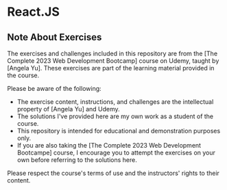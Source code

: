 # React.JS

## Note About Exercises

The exercises and challenges included in this repository are from the [The Complete 2023 Web Development Bootcamp] course on Udemy, taught by [Angela Yu]. These exercises are part of the learning material provided in the course.

Please be aware of the following:

- The exercise content, instructions, and challenges are the intellectual property of [Angela Yu] and Udemy.
- The solutions I've provided here are my own work as a student of the course.
- This repository is intended for educational and demonstration purposes only.
- If you are also taking the [The Complete 2023 Web Development Bootcampe] course, I encourage you to attempt the exercises on your own before referring to the solutions here.

Please respect the course's terms of use and the instructors' rights to their content.

